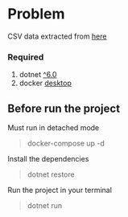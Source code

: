 # Problem

CSV data extracted from <a href="https://data.buenosaires.gob.ar/dataset/delitos/resource/3a691e3e-6df9-412b-a300-6c611733c2c2">here</a>

<h3> Required </h3>

1. dotnet <a href="https://dotnet.microsoft.com/es-es/download">^6.0<a/>
2. docker <a href="https://www.docker.com/products/docker-desktop/"> desktop </a>

<h2> Before run the project</h2>

Must run in detached mode
> docker-compose up -d

Install the dependencies
> dotnet restore

Run the project in your terminal
> dotnet run